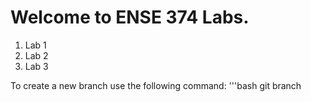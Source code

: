 # Welcome to ENSE 374 Labs.

1. Lab 1
2. Lab 2
3. Lab 3

To create a new branch use the following command: 
'''bash
git branch
